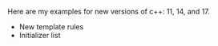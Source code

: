 Here are my examples for new versions of c++: 11, 14, and 17.
- New template rules
- Initializer list
 